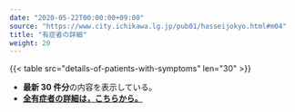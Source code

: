 ```yaml
---
date: "2020-05-22T00:00:00+09:00"
source: "https://www.city.ichikawa.lg.jp/pub01/hasseijokyo.html#m04"
title: "有症者の詳細"
weight: 20
---
```


{{< table src="details-of-patients-with-symptoms" len="30" >}}

- **最新 30 件分**の内容を表示している。
- **[全有症者の詳細は，こちらから。](./cards/details-of-patients-with-symptoms/)**
